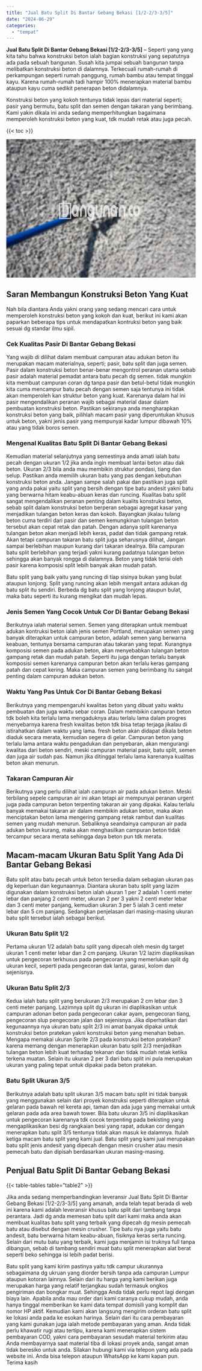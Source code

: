 ```yaml
---
title: "Jual Batu Split Di Bantar Gebang Bekasi [1/2-2/3-3/5]"
date: "2024-06-29"
categories: 
  - "tempat"
---
```


**Jual Batu Split Di Bantar Gebang Bekasi \[1/2-2/3-3/5\]** – Seperti yang yang kita tahu bahwa konstruksi beton ialah bagian konstruksi yang sepatutnya ada pada sebuah bangunan. Susah kita jumpai sebuah bangunan tanpa melibatkan konstruksi beton di dalamnya. Terkecuali rumah-rumah di perkampungan seperti rumah panggung, rumah bambu atau tempat tinggal kayu. Karena rumah-rumah tadi hampir 100% menerapkan material bambu ataupun kayu cuma sedikit penerapan beton didalamnya.

Konstruksi beton yang kokoh tentunya tidak lepas dari material seperti; pasir yang bermutu, batu split dan semen dengan takaran yang berimbang. Kami yakin dikala ini anda sedang memperhitungkan bagaimana memperoleh konstruksi beton yang kuat, tdk mudah retak atau juga pecah.

{{< toc >}}

![Jual Batu Split Di Bantar Gebang Bekasi [1/2-2/3-3/5]](/images/jual-batu-split-40.png)

## Saran Membangun Konstruksi Beton Yang Kuat

Nah bila diantara Anda yakni orang yang sedang mencari cara untuk memperoleh konstruksi beton yang kokoh dan kuat, berikut ini kami akan paparkan beberapa tips untuk mendapatkan kontruksi beton yang baik sesuai dg standar ilmu sipil.

### Cek Kualitas Pasir Di Bantar Gebang Bekasi

Yang wajib di dilihat dalam membuat campuran atau adukan beton itu merupakan macam materialnya, seperti; pasir, batu split dan juga semen. Pasir dalam konstruksi beton benar-benar mengontrol peranan utama sebab pasir adalah material pemadat antara batu pecah dg semen. tidak mungkin kita membuat campuran coran dg tanpa pasir dan betul-betul tidak mungkin kita cuma mencampur batu pecah dengan semen saja tentunya ini tidak akan memperoleh kan struktur beton yang kuat. Karenanya dalam hal ini pasir mengendalikan peranan wajib sebagai material dasar dalam pembuatan konstruksi beton. Pastikan sekiranya anda mengharapkan konstruksi beton yang baik, pilihlah macam pasir yang diperuntukan khusus untuk beton, yakni jenis pasir yang mempunyai kadar lumpur dibawah 10% atau yang tidak boros semen.

### Mengenal Kualitas Batu Split Di Bantar Gebang Bekasi

Kemudian material selanjutnya yang semestinya anda amati ialah batu pecah dengan ukuran 1/2 jika anda ingin membuat lantai beton atau dak beton. Ukuran 2/3 bila anda mau membikin struktur pondasi, tiang dan selup. Pastikan anda memilih ukuran batu yang pas dengan kebutuhan konstruksi beton anda. Jangan sampe salah pakai dan pastikan juga split yang anda pakai yaitu split yang bersih dengan tipe batu andesit yakni batu yang berwarna hitam keabu-abuan keras dan runcing. Kualitas batu split sangat mengendalikan peranan penting dalam kualits konstruksi beton, sebab split dalam konstruksi beton berperan sebagai agregat kasar yang menjadikan tulangan beton keras dan kokoh. Bayangkan jikalau tulang beton cuma terdiri dari pasir dan semen kemungkinan tulangan beton tersebut akan cepat retak dan patah. Dengan adanya split karenanya tulangan beton akan menjadi lebih keras, padat dan tidak gampang retak. Akan tetapi campuran takaran batu split juga seharusnya dilihat, Jangan sampai berlebihan maupun kurang dari takaran idealnya. Bila campuran batu split berlebihan yang terjadi yakni kurang padatnya tulangan beton sehingga akan banyak rongga di dalamnya. Beton yang tidak terisi oleh pasir karena komposisi split lebih banyak akan mudah patah.

Batu split yang baik yaitu yang runcing di tiap sisinya bukan yang bulat ataupun lonjong. Split yang runcing akan lebih mengait antara adukan dg batu split itu sendiri. Berbeda dg batu split yang lonjong ataupun bulat, maka batu seperti itu kurang mengikat dan mudah lepas.

### Jenis Semen Yang Cocok Untuk Cor Di Bantar Gebang Bekasi

Berikutnya ialah material semen. Semen yang diterapkan untuk membuat adukan kontruksi beton ialah jenis semen Portland, merupakan semen yang banyak diterapkan untuk campuran beton, adalah semen yang berwarna keabuan, tentunya bersama campuran atau takaran yang tepat. Kurangnya komposisi semen pada adukan beton, akan menyebabkan tulangan beton gampang retak dan mudah patah. Seperti itu juga dengan terlalu banyak komposisi semen karenanya campuran beton akan terlalu keras gampang patah dan cepat kering. Maka campuran semen yang berimbang itu sangat penting dalam campuran adukan beton.

### Waktu Yang Pas Untuk Cor Di Bantar Gebang Bekasi

Berikutnya yang mempengaruhi kwalitas beton yang dibuat yaitu waktu pembuatan dan juga waktu sebar coran. Dalam membikin campuran beton tdk boleh kita terlalu lama mengaduknya atau terlalu lama dalam progres menyebarnya karena fresh kwalitas beton tdk bisa tetap terjaga jikalau di istirahatkan dalam waktu yang lama. fresh beton akan didapat dikala beton diaduk secara merata, kemudian segera di gelar. Campuran beton yang terlalu lama antara waktu pengadukan dan penyebaran, akan mengurangi kwalitas dari beton sendiri, meski campuran material pasir, batu split, semen dan juga air sudah pas. Namun jika ditinggal terlalu lama karenanya kualitas beton akan menurun.

### Takaran Campuran Air

Berikutnya yang perlu dilihat ialah campuran air pada adukan beton. Meski terbilang sepele campuran air ini akan tetapi air mempunyai peranan urgent juga pada campuran beton terpenting takaran air yang dipakai. Kalau terlalu banyak memakai takaran air dalam membikin adukan beton, maka akan menciptakan beton lama mengering gampang retak rambut dan kualitas semen yang mudah menurun. Sebaliknya seandainya campuran air pada adukan beton kurang, maka akan menghasilkan campuran beton tidak tercampur secara merata sehingga daya beton pun tdk merata.

## Macam-macam Ukuran Batu Split Yang Ada Di Bantar Gebang Bekasi

Batu split atau batu pecah untuk beton tersedia dalam sebagian ukuran pas dg keperluan dan kegunaannya. Diantara ukuran batu split yang lazim digunakan dalam konstruksi beton ialah ukuran 1 per 2 adalah 1 centi meter lebar dan panjang 2 centi meter, ukuran 2 per 3 yakni 2 centi meter lebar dan 3 centi meter panjang, kemudian ukuran 3 per 5 ialah 3 centi meter lebar dan 5 cm panjang. Sedangkan penjelasan dari masing-masing ukuran batu split tersebut ialah sebagai berikut.

### Ukuran Batu Split 1/2

Pertama ukuran 1/2 adalah batu split yang dipecah oleh mesin dg target ukuran 1 centi meter lebar dan 2 cm panjang. Ukuran 1/2 lazim diaplikasikan untuk pengecoran terkhusus pada pengecoran yang memerlukan split dg ukuran kecil, seperti pada pengecoran dak lantai, garasi, kolom dan sejenisnya.

### Ukuran Batu Split 2/3

Kedua ialah batu split yang berukuran 2/3 merupakan 2 cm lebar dan 3 centi meter panjang. Lazimnya split dg ukuran ini diaplikasikan untuk campuran adonan beton pada pengecoran cakar ayam, pengecoran tiang, pengecoran slup pengecoran jalan dan sejenisnya. Jika diperhatikan dari kegunaannya nya ukuran batu split 2/3 ini amat banyak dipakai untuk konstruksi beton pratekan yakni konstruksi beton yang menahan beban. Mengapa memakai ukuran Sprite 2/3 pada konstruksi beton pratekan? karena memang dengan menerapkan ukuran batu split 2/3 menjadikan tulangan beton lebih kuat terhadap tekanan dan tidak mudah retak ketika terkena muatan. Selain itu ukuran 2 per 3 dari batu split ini pula merupakan ukuran yang paling tepat untuk dipakai pada beton pratekan.

### Batu Split Ukuran 3/5

Berikutnya adalah batu split ukuran 3/5 macam batu split ini tidak banyak yang menggunakan selain dari proyek konstruksi seperti diterapkan untuk gelaran pada bawah rel kereta api, taman dan ada juga yang memakai untuk gelaran pada ada area bawah tower. Bila batu ukuran 3/5 ini diaplikasikan untuk pengecoran karenanya tdk cocok terpenting pada bekisting yang mengaplikasikan besi dg rangkaian besi yang rapat, adukan cor dengan menerapkan batu split 3/5 tentunya tidak akan masuk ke dalamnya. Itulah ketiga macam batu split yang kami jual. Batu split yang kami jual merupakan batu split jenis andesit yang dipecah dengan mesin crusher atau mesin pemecah batu dan dipisah berdasarkan ukuran masing-masing.

## Penjual Batu Split Di Bantar Gebang Bekasi

{{< table-tables table="table2" >}}

Jika anda sedang memperbandingkan leveransir Jual Batu Split Di Bantar Gebang Bekasi \[1/2-2/3-3/5\] yang amanah, anda telah tepat berada di web ini karena kami adalah leveransir khusus batu split dari tambang tanpa perantara. Jadi dg anda memesan batu split dari kami maka anda akan membuat kualitas batu split yang terbaik yang dipecah dg mesin pemecah batu atau disebut dengan mesin crusher. Tipe batu nya juga yaitu batu andesit, batu berwarna hitam keabu-abuan, fisiknya keras serta runcing. Selain dari mutu batu yang terbaik, kami juga menjamin isi truknya full tanpa dibangun, sebab di tambang sendiri muat batu split menerapkan alat berat seperti beko sehingga isi lebih padat berisi.

Batu split yang kami kirim pastinya yaitu tdk campur ukurannya sebagaimana dg ukruan yang diorder bersih tanpa ada campuran Lumpur ataupun kotoran lainnya. Selain dari itu harga yang kami berikan juga merupakan harga yang relatif terjangkau sudah termasuk ongkos pengiriman dan bongkar muat. Sehingga Anda tidak perlu repot lagi dengan biaya lain. Apabila anda mau order dari kami caranya cukup mudah, anda hanya tinggal memberikan ke kami data tempat domisili yang komplit dan nomor HP aktif. Kemudian kami akan langsung mengirim orderan batu split ke lokasi anda pada ke esokan harinya. Selain dari itu cara pembayaran yang kami gunakan juga ialah metode pembayaran yang aman. Anda tidak perlu khawatir rugi atau tertipu, karena kami menerapkan sistem pembayaran COD, yakni cara pembayaran sesudah material terkirim atau Anda membayarnya saat material tiba di lokasi proyek anda, sangat aman tidak beresiko untuk anda. Silakan hubungi kami via telepon yang ada pada website ini. Anda bisa telepon ataupun WhatsApp ke kami kapan pun. Terima kasih
